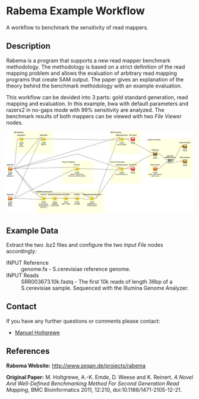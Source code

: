 Rabema Example Workflow
=======================

A workflow to benchmark the sensitivity of read mappers.

Description
-----------

Rabema is a program that supports a new read mapper benchmark methodology. The methodology is based on a strict definition of the read mapping problem and allows the evaluation of arbitrary read mapping programs that create SAM output.
The paper gives an explanation of the theory behind the benchmark methodology with an example evaluation.

This workflow can be devided into 3 parts: gold standard generation, read mapping and evaluation. In this example, bwa with default parameters and razers2 in no-gaps mode with 99% sensitivity are analyzed. The benchmark results of both mappers can be viewed with two *File Viewer* nodes.

![alt tag](rabema_example_screenshot.png)


Example Data
------------

Extract the two .bz2 files and configure the two *Input File* nodes accordingly:

<dl>
  <dt>INPUT Reference</dt>
  <dd>genome.fa - S.cerevisiae reference genome.</dd>

  <dt>INPUT Reads</dt>
  <dd>SRR003673.10k.fastq - The first 10k reads of length 36bp of a S.cerevisiae sample. Sequenced with the Illumina Genome Analyzer.</dd>
</dl>  


Contact
-------

If you have any further questions or comments please contact:
 * [Manuel Holtgrewe](mailto:manuel.holtgrewe@fu-berlin.de)


References
----------

**Rabema Website:**
  http://www.seqan.de/projects/rabema

**Original Paper:**
  M. Holtgrewe, A.-K. Emde, D. Weese and K. Reinert. *A Novel And Well-Defined Benchmarking Method For Second Generation Read Mapping*, BMC Bioinformatics 2011, 12:210, doi:10.1186/1471-2105-12-21.

